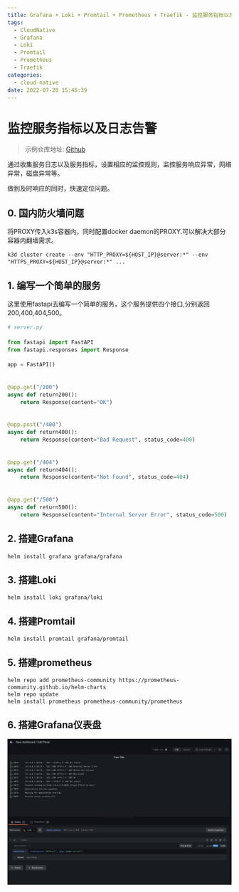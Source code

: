 ```yaml
---
title: Grafana + Loki + Promtail + Prometheus + Traefik - 监控服务指标以及日志告警
tags:
  - CloudNative
  - Grafana
  - Loki
  - Promtail
  - Prometheus
  - Traefik
categories:
  - cloud-native
date: 2022-07-20 15:46:39
---
```


# 监控服务指标以及日志告警

> 示例仓库地址: [Github](https://github.com/lingfromSh/service-monitor-example)

通过收集服务日志以及服务指标，设置相应的监控规则，监控服务响应异常，网络异常，磁盘异常等。

做到及时响应的同时，快速定位问题。


## 0. 国内防火墙问题

将PROXY传入k3s容器内，同时配置docker daemon的PROXY.可以解决大部分容器内翻墙需求。

```shell
k3d cluster create --env "HTTP_PROXY=${HOST_IP}@server:*" --env "HTTPS_PROXY=${HOST_IP}@server:*" ...
```


## 1. 编写一个简单的服务

这里使用fastapi去编写一个简单的服务，这个服务提供四个接口,分别返回200,400,404,500。

```python
# server.py

from fastapi import FastAPI
from fastapi.responses import Response

app = FastAPI()


@app.get("/200")
async def return200():
    return Response(content="OK")


@app.post("/400")
async def return400():
    return Response(content="Bad Request", status_code=400)


@app.get("/404")
async def return404():
    return Response(content="Not Found", status_code=404)


@app.get("/500")
async def return500():
    return Response(content="Internal Server Error", status_code=500)

```

## 2. 搭建Grafana

```shell
helm install grafana grafana/grafana
```

## 3. 搭建Loki

```shell
helm install loki grafana/loki
```

## 4. 搭建Promtail

```shell
helm install promtail grafana/promtail
```

## 5. 搭建prometheus

```shell
helm repo add prometheus-community https://prometheus-community.github.io/helm-charts
helm repo update
helm install prometheus prometheus-community/prometheus
```

## 6. 搭建Grafana仪表盘

![dashboard](./grafana/2022-08-06_14-11.png)
